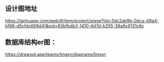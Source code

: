 ## 设计图地址

https://lanhuapp.com/web/#/item/project/stage?tid=3dc2ab9b-0dca-49a4-b196-d5cfdc669d41&pid=83bfbdb3-1410-4d7d-b255-38a9c6131c6c

## 数据库结构er图：

https://drawsql.app/teams/lingxn/diagrams/lingxn
